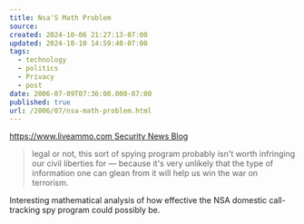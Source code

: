 ```yaml
---
title: Nsa'S Math Problem
source: 
created: 2024-10-06 21:27:13-07:00
updated: 2024-10-10 14:59:40-07:00
tags:
  - technology
  - politics
  - Privacy
  - post
date: 2006-07-09T07:36:00.000-07:00
published: true
url: /2006/07/nsa-math-problem.html
---
```



[https://www.liveammo.com Security News Blog](https://liveammo.blogspot.com/2006/05/nsas-math-problem.html "https://www.liveammo.com Security News Blog")  
  

> legal or not, this sort of spying program probably isn't worth infringing our civil liberties for — because it's very unlikely that the type of information one can glean from it will help us win the war on terrorism.

  
  
Interesting mathematical analysis of how effective the NSA domestic call-tracking spy program could possibly be.